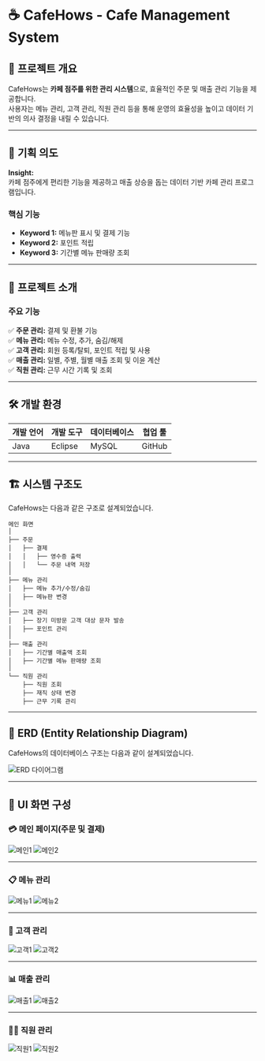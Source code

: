 # ☕ CafeHows - Cafe Management System

## 📌 프로젝트 개요

CafeHows는 **카페 점주를 위한 관리 시스템**으로, 효율적인 주문 및 매출 관리 기능을 제공합니다.  
사용자는 메뉴 관리, 고객 관리, 직원 관리 등을 통해 운영의 효율성을 높이고 데이터 기반의 의사 결정을 내릴 수 있습니다.

---

## 🎯 기획 의도

**Insight:**  
카페 점주에게 편리한 기능을 제공하고 매출 상승을 돕는 데이터 기반 카페 관리 프로그램입니다.

### **핵심 기능**
- **Keyword 1:** 메뉴판 표시 및 결제 기능
- **Keyword 2:** 포인트 적립
- **Keyword 3:** 기간별 메뉴 판매량 조회

---

## 📌 프로젝트 소개

### **주요 기능**

✅ **주문 관리:** 결제 및 환불 기능  
✅ **메뉴 관리:** 메뉴 수정, 추가, 숨김/해제  
✅ **고객 관리:** 회원 등록/탈퇴, 포인트 적립 및 사용  
✅ **매출 관리:** 일별, 주별, 월별 매출 조회 및 이윤 계산  
✅ **직원 관리:** 근무 시간 기록 및 조회  

---

## 🛠 개발 환경

| 개발 언어 | 개발 도구 | 데이터베이스 | 협업 툴 |
|-----------|---------|------------|--------|
| Java | Eclipse | MySQL | GitHub |

---

## 🏗 시스템 구조도

CafeHows는 다음과 같은 구조로 설계되었습니다.

```plaintext
메인 화면
│
├── 주문
│   ├── 결제
│   │   ├── 영수증 출력
│   │   └── 주문 내역 저장
│
├── 메뉴 관리
│   ├── 메뉴 추가/수정/숨김
│   ├── 메뉴판 변경
│
├── 고객 관리
│   ├── 장기 미방문 고객 대상 문자 발송
│   ├── 포인트 관리
│
├── 매출 관리
│   ├── 기간별 매출액 조회
│   ├── 기간별 메뉴 판매량 조회
│
└── 직원 관리
    ├── 직원 조회
    ├── 재직 상태 변경
    ├── 근무 기록 관리
```
---
## 📂 ERD (Entity Relationship Diagram)

CafeHows의 데이터베이스 구조는 다음과 같이 설계되었습니다.

![ERD 다이어그램](images/erd.png)

---

## 🎨 UI 화면 구성

### **💳 메인 페이지(주문 및 결제)**
![메인1](images/cafehows_page-0012.jpg)
![메인2](images/cafehows_page-0013.jpg)

---

### **📋 메뉴 관리**
![메뉴1](images/cafehows_page-0014.jpg)
![메뉴2](images/cafehows_page-0015.jpg)

---

### **👥 고객 관리**
![고객1](images/cafehows_page-0016.jpg)
![고객2](images/cafehows_page-0017.jpg)

---

### **📊 매출 관리**
![매출1](images/cafehows_page-0018.jpg)
![매출2](images/cafehows_page-0019.jpg)

---

### **👨‍💼 직원 관리**
![직원1](images/cafehows_page-0020.jpg)
![직원2](images/cafehows_page-0021.jpg)
